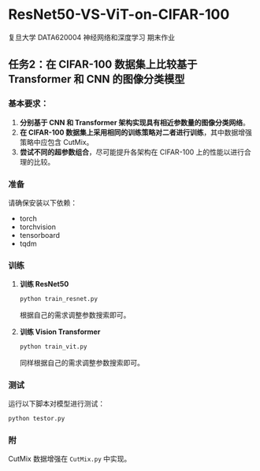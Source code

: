# ResNet50-VS-ViT-on-CIFAR-100

复旦大学 DATA620004 神经网络和深度学习 期末作业

## 任务2：在 CIFAR-100 数据集上比较基于 Transformer 和 CNN 的图像分类模型

### 基本要求：
1. **分别基于 CNN 和 Transformer 架构实现具有相近参数量的图像分类网络**。
2. **在 CIFAR-100 数据集上采用相同的训练策略对二者进行训练**，其中数据增强策略中应包含 CutMix。
3. **尝试不同的超参数组合**，尽可能提升各架构在 CIFAR-100 上的性能以进行合理的比较。

### 准备
请确保安装以下依赖：
- torch
- torchvision
- tensorboard
- tqdm

### 训练
1. **训练 ResNet50**
   ```sh
   python train_resnet.py
   ```
   根据自己的需求调整参数搜索即可。

2. **训练 Vision Transformer**
   ```sh
   python train_vit.py
   ```
   同样根据自己的需求调整参数搜索即可。

### 测试
运行以下脚本对模型进行测试：
```sh
python testor.py
```

### 附
CutMix 数据增强在 `CutMix.py` 中实现。
